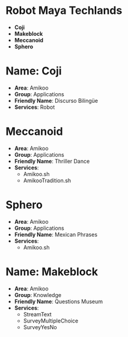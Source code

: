 # Robot Maya Techlands

- __Coji__
- __Makeblock__
- __Meccanoid__
- __Sphero__

# Name: Coji

- __Area__: Amikoo
- __Group__: Applications
- __Friendly Name__: Discurso Bilingüe
- __Services__: Robot

# Meccanoid

- __Area__: Amikoo
- __Group__: Applications
- __Friendly Name__: Thriller Dance
- __Services__:
  - Amikoo.sh
  - AmikooTradition.sh

# Sphero

- __Area__: Amikoo
- __Group__: Applications
- __Friendly Name__: Mexican Phrases
- __Services__:
  - Amikoo.sh

# Name: Makeblock

- __Area__: Amikoo
- __Group__: Knowledge
- __Friendly Name__: Questions Museum
- __Services__:
  - StreamText
  - SurveyMultipleChoice
  - SurveyYesNo
